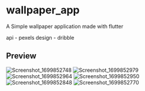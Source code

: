 # wallpaper_app

A Simple wallpaper application made with flutter

api - pexels
design - dribble

## Preview
![Screenshot_1699852748](https://github.com/Tosin2289/wallpaper-app/assets/66890167/31256b95-2ce6-41a7-97a9-32eab7dcb6f7)
![Screenshot_1699852979](https://github.com/Tosin2289/wallpaper-app/assets/66890167/b99a8372-1002-43d4-bf0a-d95e2123c119)
![Screenshot_1699852964](https://github.com/Tosin2289/wallpaper-app/assets/66890167/76520a67-6072-4033-98ce-f62c9c88c932)
![Screenshot_1699852950](https://github.com/Tosin2289/wallpaper-app/assets/66890167/d2f88c66-14c1-4c3a-8770-b9031573985e)
![Screenshot_1699852848](https://github.com/Tosin2289/wallpaper-app/assets/66890167/1153a0ed-da34-4ef1-974f-39a35df64a71)
![Screenshot_1699852770](https://github.com/Tosin2289/wallpaper-app/assets/66890167/dac6bca8-bb41-4e8e-b248-f3142ef7bac2)
